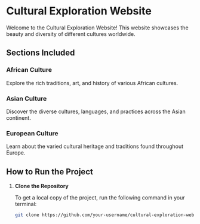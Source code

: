 # Cultural Exploration Website

Welcome to the Cultural Exploration Website! This website showcases the beauty and diversity of different cultures worldwide.

## Sections Included

### African Culture
Explore the rich traditions, art, and history of various African cultures.

### Asian Culture
Discover the diverse cultures, languages, and practices across the Asian continent.

### European Culture
Learn about the varied cultural heritage and traditions found throughout Europe.

## How to Run the Project

1. **Clone the Repository**

   To get a local copy of the project, run the following command in your terminal:

   ```bash
   git clone https://github.com/your-username/cultural-exploration-website.git
